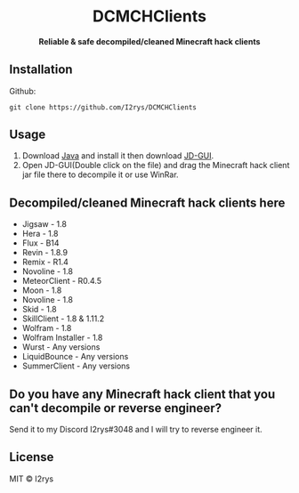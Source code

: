 <h1 align="center">DCMCHClients</h1>
<h4 align="center">Reliable & safe decompiled/cleaned Minecraft hack clients</h4>

## Installation
Github:

    git clone https://github.com/I2rys/DCMCHClients

## Usage
1. Download [Java](https://www.java.com/en/) and install it then download [JD-GUI](http://java-decompiler.github.io/).
2. Open JD-GUI(Double click on the file) and drag the Minecraft hack client jar file there to decompile it or use WinRar.

## Decompiled/cleaned Minecraft hack clients here
+ Jigsaw - 1.8
+ Hera - 1.8
+ Flux - B14
+ Revin - 1.8.9
+ Remix - R1.4
+ Novoline - 1.8
+ MeteorClient - R0.4.5
+ Moon - 1.8
+ Novoline - 1.8
+ Skid - 1.8
+ SkillClient - 1.8 & 1.11.2
+ Wolfram - 1.8
+ Wolfram Installer - 1.8
+ Wurst - Any versions
+ LiquidBounce - Any versions
+ SummerClient - Any versions

## Do you have any Minecraft hack client that you can't decompile or reverse engineer?
Send it to my Discord I2rys#3048 and I will try to reverse engineer it.

## License
MIT © I2rys
